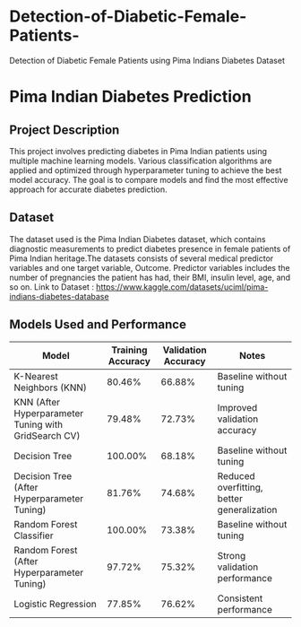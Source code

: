 # Detection-of-Diabetic-Female-Patients-
Detection of Diabetic Female Patients using Pima Indians Diabetes Dataset

# Pima Indian Diabetes Prediction

## Project Description
This project involves predicting diabetes in Pima Indian patients using multiple machine learning models. Various classification algorithms are applied and optimized through hyperparameter tuning to achieve the best model accuracy. The goal is to compare models and find the most effective approach for accurate diabetes prediction.

## Dataset
The dataset used is the Pima Indian Diabetes dataset, which contains diagnostic measurements to predict diabetes presence in female patients of Pima Indian heritage.The datasets consists of several medical predictor variables and one target variable, Outcome. Predictor variables includes the number of pregnancies the patient has had, their BMI, insulin level, age, and so on.
Link to Dataset : https://www.kaggle.com/datasets/uciml/pima-indians-diabetes-database 


## Models Used and Performance

| Model                       | Training Accuracy           | Validation Accuracy         | Notes                        |
|-----------------------------|----------------------------|-----------------------------|------------------------------|
| K-Nearest Neighbors (KNN)   | 80.46%                     | 66.88%                      | Baseline without tuning       |
| KNN (After Hyperparameter Tuning with GridSearch CV) | 79.48% | 72.73%                      | Improved validation accuracy   |
| Decision Tree               | 100.00%                    | 68.18%                      | Baseline without tuning       |
| Decision Tree (After Hyperparameter Tuning) | 81.76%          | 74.68%                      | Reduced overfitting, better generalization |
| Random Forest Classifier    | 100.00%                    | 73.38%                      | Baseline without tuning       |
| Random Forest (After Hyperparameter Tuning) | 97.72%          | 75.32%                      | Strong validation performance |
| Logistic Regression         | 77.85%                     | 76.62%                      | Consistent performance        |



